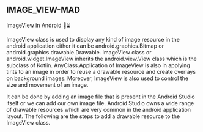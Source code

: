 ## IMAGE_VIEW-MAD

ImageView in Android 🎯⌛

ImageView class is used to display any kind of image resource in the android application either it can be android.graphics.Bitmap or android.graphics.drawable.Drawable. 
ImageView class or android.widget.ImageView inherits the android.view.View class which is the subclass of Kotlin. AnyClass.Application of ImageView is also in applying 
tints to an image in order to reuse a drawable resource and create overlays on background images. Moreover, ImageView is also used to control the size and movement of an image.

It can be done by adding an image file that is present in the Android Studio itself or we can add our own image file. Android Studio owns a wide range of drawable
resources which are very common in the android application layout. The following are the steps to add a drawable resource to the ImageView class.
